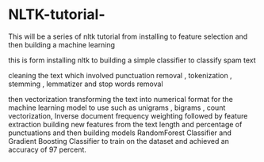 # NLTK-tutorial-


This will be a series of nltk tutorial from installing to feature selection and then building a machine learning 

this is form installing nltk to building a simple classifier to classify spam text 

cleaning the text which involved punctuation removal , tokenization , stemming , lemmatizer and stop words removal 

then vectorization transforming the text into numerical format for the machine learning model to use such as unigrams , bigrams , count vectorization, Inverse document frequency weighting  followed by  feature extraction building new features from the text length and percentage of punctuations and then building models RandomForest Classifier and Gradient Boosting Classifier to train on the dataset and achieved an accuracy of 97 percent.




